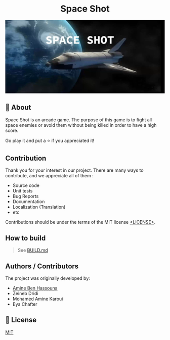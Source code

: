 <h1 align="center">Space Shot</h1>



![Image of Space Shot Project](https://github.com/zeineb24/Space-Shot/blob/master/assets/Screenshot%20(27).png)



## 🎯 About



Space Shot is an arcade game. The purpose of this game is to fight all space enemies or avoid them without being killed in order to have a high score.


Go play it and put a ⭐️ if you appreciated it!








## Contribution



Thank you for your interest in our project. There are many ways to contribute,
and we appreciate all of them :



- Source code
- Unit tests
- Bug Reports
- Documentation
- Localization (Translation)
- etc



Contributions should be under the terms of the MIT license [&lt;LICENSE&gt;](LICENSE).



## How to build



> See [BUILD.md](BUILD.md)

## Authors / Contributors

The project was originally developed by:

- [Amine Ben Hassouna](https://github.com/aminosbh)
- Zeineb Dridi 
- Mohamed Amine Karoui 
- Eya Chafter



## 📝 License
[MIT](https://github.com/zeineb24/Space-Shot/blob/master/LICENSE)




